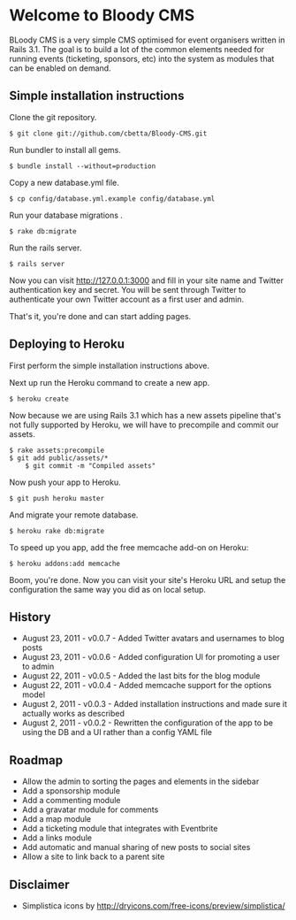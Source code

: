 Welcome to Bloody CMS
=====================

BLoody CMS is a very simple CMS optimised for event organisers written in Rails 3.1. The goal is to build a lot of the common elements needed for running events (ticketing, sponsors, etc) into the system as modules that can be enabled on demand.

Simple installation instructions
--------------------------------

Clone the git repository.

    $ git clone git://github.com/cbetta/Bloody-CMS.git
    
Run bundler to install all gems.

    $ bundle install --without=production

Copy a new database.yml file.

    $ cp config/database.yml.example config/database.yml

Run your database migrations .

    $ rake db:migrate

Run the rails server.

    $ rails server

Now you can visit http://127.0.0.1:3000 and fill in your site name and Twitter authentication key and secret. You will be sent through Twitter to authenticate your own Twitter account as a first user and admin.

That's it, you're done and can start adding pages.

Deploying to Heroku
-------------------

First perform the simple installation instructions above. 

Next up run the Heroku command to create a new app.

    $ heroku create 

Now because we are using Rails 3.1 which has a new assets pipeline that's not fully supported by Heroku, we will have to precompile and commit our assets.

    $ rake assets:precompile
    $ git add public/assets/*
		$ git commit -m "Compiled assets"

Now push your app to Heroku.

    $ git push heroku master

And migrate your remote database.

    $ heroku rake db:migrate

To speed up you app, add the free memcache add-on on Heroku:

    $ heroku addons:add memcache 

Boom, you're done. Now you can visit your site's Heroku URL and setup the configuration the same way you did as on local setup.

History 
-------
* August 23, 2011 - v0.0.7 - Added Twitter avatars and usernames to blog posts
* August 23, 2011 - v0.0.6 - Added configuration UI for promoting a user to admin
* August 22, 2011 - v0.0.5 - Added the last bits for the blog module
* August 22, 2011 - v0.0.4 - Added memcache support for the options model
* August 2, 2011 - v0.0.3 - Added installation instructions and made sure it actually works as described
* August 2, 2011 - v0.0.2 - Rewritten the configuration of the app to be using the DB and a UI rather than a config YAML file


Roadmap
-------

* Allow the admin to sorting the pages and elements in the sidebar
* Add a sponsorship module
* Add a commenting module
* Add a gravatar module for comments
* Add a map module
* Add a ticketing module that integrates with Eventbrite
* Add a links module
* Add automatic and manual sharing of new posts to social sites 
* Allow a site to link back to a parent site

Disclaimer
----------

* Simplistica icons by http://dryicons.com/free-icons/preview/simplistica/



